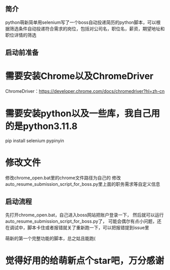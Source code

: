## 简介
python萌新简单用selenium写了一个boss自动投递简历的python脚本，可以根据筛选条件自动投递符合需求的岗位，包括对公司名，职位名，薪资，期望地址和职位详情的筛选

## 启动前准备
# 需要安装Chrome以及ChromeDriver
ChromeDriver：https://developer.chrome.com/docs/chromedriver?hl=zh-cn
# 需要安装python以及一些库，我自己用的是python3.11.8
pip install selenium pypinyin
# 修改文件
修改chrome_open.bat里的chrome文件路径为自己的
修改auto_resume_submission_script_for_boss.py里上面的职务需求等自定义信息

## 启动流程
先打开chrome_open.bat，自己进入boss网站把账户登录一下，
然后就可以运行auto_resume_submission_script_for_boss.py了，
可能会偶尔有点小问题，还在调试中，脚本卡住或者报错就关了重新跑一下，可以把报错提到issue里

萌新的第一个完整功能的脚本，总之姑且能跑(

# 觉得好用的给萌新点个star吧，万分感谢
